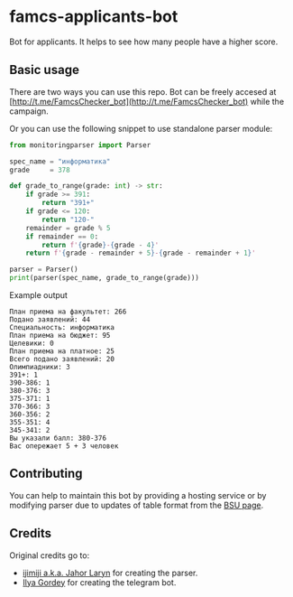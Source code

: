 # famcs-applicants-bot
Bot for applicants. It helps to see how many people have a higher score.
## Basic usage
There are two ways you can use this repo.
Bot can be freely accesed at [http://t.me/FamcsChecker_bot](http://t.me/FamcsChecker_bot) while the campaign.

Or you can use the following snippet to use standalone parser module:
```python
from monitoringparser import Parser

spec_name = "информатика"
grade     = 378 

def grade_to_range(grade: int) -> str:
    if grade >= 391:               
        return "391+"
    if grade <= 120:
        return "120-" 
    remainder = grade % 5
    if remainder == 0:
        return f'{grade}-{grade - 4}'
    return f'{grade - remainder + 5}-{grade - remainder + 1}'

parser = Parser()
print(parser(spec_name, grade_to_range(grade)))
```
Example output
```
План приема на факультет: 266
Подано заявлений: 44
Специальность: информатика
План приема на бюджет: 95
Целевики: 0
План приема на платное: 25
Всего подано заявлений: 20
Олимпиадники: 3
391+: 1
390-386: 1
380-376: 3
375-371: 1
370-366: 3
360-356: 2
355-351: 4
345-341: 2
Вы указали балл: 380-376
Вас опережает 5 + 3 человек
```
## Contributing
You can help to maintain this bot by providing a hosting service or by modifying parser due to updates of table format from the [BSU page](https://abit.bsu.by/formk1?id=1").

## Credits
Original credits go to:
- [ijimiji a.k.a. Jahor Laryn](https://github.com/ijimiji) for creating the parser.
- [Ilya Gordey](https://github.com/al1enjesus) for creating the telegram bot.
